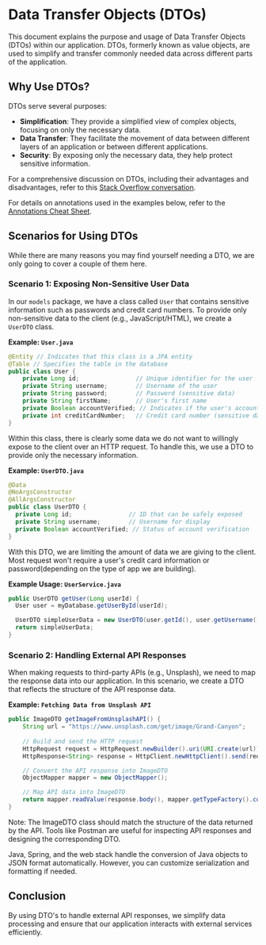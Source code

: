 # Data Transfer Objects (DTOs)

This document explains the purpose and usage of Data Transfer Objects (DTOs) within our application. DTOs, formerly known as value objects, are used to simplify and transfer commonly needed data across different parts of the application.

## Why Use DTOs?

DTOs serve several purposes:

- **Simplification**: They provide a simplified view of complex objects, focusing on only the necessary data.
- **Data Transfer**: They facilitate the movement of data between different layers of an application or between different applications.
- **Security**: By exposing only the necessary data, they help protect sensitive information.

For a comprehensive discussion on DTOs, including their advantages and disadvantages, refer to this [Stack Overflow conversation](https://stackoverflow.com/questions/1051182/what-is-a-data-transfer-object-dto).

For details on annotations used in the examples below, refer to the [Annotations Cheat Sheet](../../../../../../../extra-resources/AnnotationsCheatSheet.md).

## Scenarios for Using DTOs
While there are many reasons you may find yourself needing a DTO, we are only going to cover a couple of them here.

### Scenario 1: Exposing Non-Sensitive User Data

In our `models` package, we have a class called `User` that contains sensitive information such as passwords and credit card numbers. To provide only non-sensitive data to the client (e.g., JavaScript/HTML), we create a `UserDTO` class.

**Example: `User.java`**
```java
@Entity // Indicates that this class is a JPA entity
@Table // Specifies the table in the database
public class User {
    private Long id;                // Unique identifier for the user
    private String username;        // Username of the user
    private String password;        // Password (sensitive data)
    private String firstName;       // User's first name
    private Boolean accountVerified; // Indicates if the user's account is verified
    private int creditCardNumber;   // Credit card number (sensitive data)
}
```

Within this class, there is clearly some data we do not want to willingly expose to the client over an HTTP request. To handle this, we use a DTO to provide only the necessary information.

**Example: `UserDTO.java`**
```java
@Data
@NoArgsConstructor
@AllArgsConstructor
public class UserDTO {
  private Long id;                // ID that can be safely exposed
  private String username;        // Username for display
  private Boolean accountVerified; // Status of account verification
}
```
With this DTO, we are limiting the amount of data we are giving to the client. Most request won't require a user's credit card information or password(depending on the type of app we are building).

**Example Usage: `UserService.java`**
```java
public UserDTO getUser(Long userId) {
  User user = myDatabase.getUserById(userId);

  UserDTO simpleUserData = new UserDTO(user.getId(), user.getUsername(), user.isAccountVerified());
  return simpleUserData;
}
```

### Scenario 2: Handling External API Responses
When making requests to third-party APIs (e.g., Unsplash), we need to map the response data into our application. In this scenario, we create a DTO that reflects the structure of the API response data.

**Example: `Fetching Data from Unsplash API`**
```java
public ImageDTO getImageFromUnsplashAPI() {
    String url = "https://www.unsplash.com/get/image/Grand-Canyon";
    
    // Build and send the HTTP request
    HttpRequest request = HttpRequest.newBuilder().uri(URI.create(url)).build();
    HttpResponse<String> response = HttpClient.newHttpClient().send(request, HttpResponse.BodyHandlers.ofString());

    // Convert the API response into ImageDTO   
    ObjectMapper mapper = new ObjectMapper();

    // Map API data into ImageDTO
    return mapper.readValue(response.body(), mapper.getTypeFactory().constructMapType(Map.class, String.class, ImageDTO.class));
}
```

Note: The ImageDTO class should match the structure of the data returned by the API. Tools like Postman are useful for inspecting API responses and designing the corresponding DTO.

Java, Spring, and the web stack handle the conversion of Java objects to JSON format automatically. However, you can customize serialization and formatting if needed.

## Conclusion
By using DTO's to handle external API responses, we simplify data processing and ensure that our application interacts with external services efficiently.